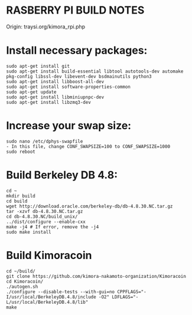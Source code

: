 RASBERRY PI BUILD NOTES
====================
Origin: traysi.org/kimora_rpi.php

# Install necessary packages:
```
sudo apt-get install git
sudo apt-get install build-essential libtool autotools-dev automake pkg-config libssl-dev libevent-dev bsdmainutils python3
sudo apt-get install libboost-all-dev
sudo apt-get install software-properties-common
sudo apt-get update
sudo apt-get install libminiupnpc-dev
sudo apt-get install libzmq3-dev
```

# Increase your swap size:
```
sudo nano /etc/dphys-swapfile
- In this file, change CONF_SWAPSIZE=100 to CONF_SWAPSIZE=1000
sudo reboot
```

# Build Berkeley DB 4.8:
```
cd ~
mkdir build
cd build
wget http://download.oracle.com/berkeley-db/db-4.8.30.NC.tar.gz
tar -xzvf db-4.8.30.NC.tar.gz
cd db-4.8.30.NC/build_unix/
../dist/configure --enable-cxx
make -j4 # If error, remove the -j4
sudo make install
```

# Build Kimoracoin
```
cd ~/build/
git clone https://github.com/kimora-nakamoto-organization/Kimoracoin
cd Kimoracoin/
./autogen.sh
./configure --disable-tests --with-gui=no CPPFLAGS="-I/usr/local/BerkeleyDB.4.8/include -O2" LDFLAGS="-L/usr/local/BerkeleyDB.4.8/lib"
make
```
